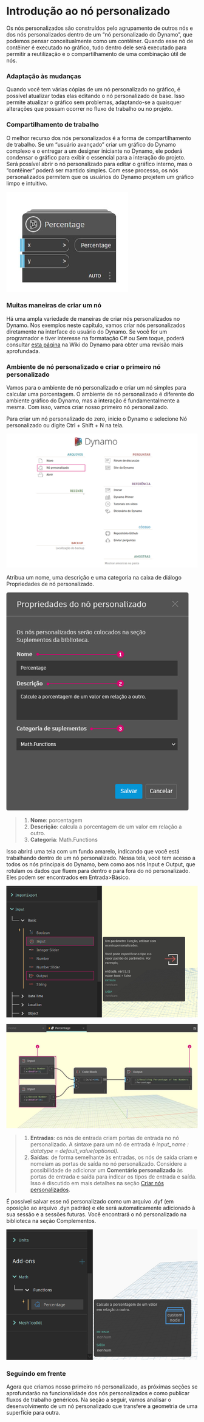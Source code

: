 # Introdução ao nó personalizado

Os nós personalizados são construídos pelo agrupamento de outros nós e dos nós personalizados dentro de um “nó personalizado do Dynamo”, que podemos pensar conceitualmente como um contêiner. Quando esse nó de contêiner é executado no gráfico, tudo dentro dele será executado para permitir a reutilização e o compartilhamento de uma combinação útil de nós.

### Adaptação às mudanças

Quando você tem várias cópias de um nó personalizado no gráfico, é possível atualizar todas elas editando o nó personalizado de base. Isso permite atualizar o gráfico sem problemas, adaptando-se a quaisquer alterações que possam ocorrer no fluxo de trabalho ou no projeto.

### Compartilhamento de trabalho

O melhor recurso dos nós personalizados é a forma de compartilhamento de trabalho. Se um “usuário avançado” criar um gráfico do Dynamo complexo e o entregar a um designer iniciante no Dynamo, ele poderá condensar o gráfico para exibir o essencial para a interação do projeto. Será possível abrir o nó personalizado para editar o gráfico interno, mas o “contêiner” poderá ser mantido simples. Com esse processo, os nós personalizados permitem que os usuários do Dynamo projetem um gráfico limpo e intuitivo.

![](../images/6-1/1/customnodeintro-worksharing01.jpg)

### Muitas maneiras de criar um nó

Há uma ampla variedade de maneiras de criar nós personalizados no Dynamo. Nos exemplos neste capítulo, vamos criar nós personalizados diretamente na interface do usuário do Dynamo. Se você for um programador e tiver interesse na formatação C# ou Sem toque, poderá consultar [esta página](https://github.com/DynamoDS/Dynamo/wiki/How-To-Create-Your-Own-Nodes) na Wiki do Dynamo para obter uma revisão mais aprofundada.

### Ambiente de nó personalizado e criar o primeiro nó personalizado

Vamos para o ambiente de nó personalizado e criar um nó simples para calcular uma porcentagem. O ambiente de nó personalizado é diferente do ambiente gráfico do Dynamo, mas a interação é fundamentalmente a mesma. Com isso, vamos criar nosso primeiro nó personalizado.

Para criar um nó personalizado do zero, inicie o Dynamo e selecione Nó personalizado ou digite Ctrl + Shift + N na tela.

![](../images/6-1/1/customnodeintro-customnodeenvironment01.jpg)

Atribua um nome, uma descrição e uma categoria na caixa de diálogo Propriedades de nó personalizado.

![](../images/6-1/1/customnodeintro-customnodeenvironment02.jpg)

> 1. **Nome**: porcentagem
> 2. **Descrição**: calcula a porcentagem de um valor em relação a outro.
> 3. **Categoria**: Math.Functions

Isso abrirá uma tela com um fundo amarelo, indicando que você está trabalhando dentro de um nó personalizado. Nessa tela, você tem acesso a todos os nós principais do Dynamo, bem como aos nós Input e Output, que rotulam os dados que fluem para dentro e para fora do nó personalizado. Eles podem ser encontrados em Entrada>Básico.

![](../images/6-1/1/customnodeintro-customnodeenvironment03.jpg)

![](../images/6-1/1/customnodeintro-customnodeenvironment04.jpg)

> 1. **Entradas**: os nós de entrada criam portas de entrada no nó personalizado. A sintaxe para um nó de entrada é _input_name : datatype = default_value(optional)._
> 2. **Saídas**: de forma semelhante às entradas, os nós de saída criam e nomeiam as portas de saída no nó personalizado. Considere a possibilidade de adicionar um **Comentário personalizado** às portas de entrada e saída para indicar os tipos de entrada e saída. Isso é discutido em mais detalhes na seção [Criar nós personalizados](2-creating.md).

É possível salvar esse nó personalizado como um arquivo .dyf (em oposição ao arquivo .dyn padrão) e ele será automaticamente adicionado à sua sessão e a sessões futuras. Você encontrará o nó personalizado na biblioteca na seção Complementos.

![](../images/6-1/1/customnodeintro-customnodeenvironment05.jpg)

### Seguindo em frente

Agora que criamos nosso primeiro nó personalizado, as próximas seções se aprofundarão na funcionalidade dos nós personalizados e como publicar fluxos de trabalho genéricos. Na seção a seguir, vamos analisar o desenvolvimento de um nó personalizado que transfere a geometria de uma superfície para outra.
